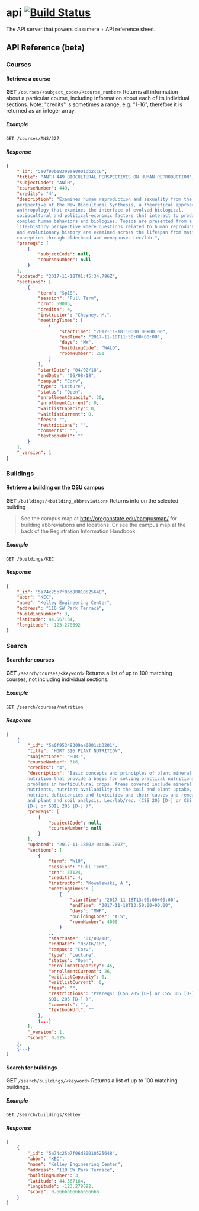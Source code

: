 # api [![Build Status](https://travis-ci.org/classmere/api.svg?branch=master)](https://travis-ci.org/classmere/api)
The API server that powers classmere + API reference sheet.
## API Reference (beta)
### Courses
#### Retrieve a course
**GET** `/courses/<subject_code>/<course_number>`
Returns all information about a particular course, including information
about each of its individual sections. Note: "credits" is sometimes a range,
e.g. "1-16", therefore it is returned as an integer array.

##### Example
```
GET /courses/ANS/327
```

##### Response
```json
{
    "_id": "5a0f90be8309aa0001cb2cc6",
    "title": "ANTH 449 BIOCULTURAL PERSPECTIVES ON HUMAN REPRODUCTION",
    "subjectCode": "ANTH",
    "courseNumber": 449,
    "credits": "4",
    "description": "Examines human reproduction and sexuality from the
    perspective of the New Biocultural Synthesis, a theoretical approach in
    anthropology that examines the interface of evolved biological,
    sociocultural and political-economic factors that interact to produce
    complex human behaviors and biologies. Topics are presented from a
    life-history perspective where questions related to human reproduction
    and evolutionary history are examined across the lifespan from mating and
    conception through elderhood and menopause. Lec/lab.",
    "prereqs": [
        {
            "subjectCode": null,
            "courseNumber": null
        }
    ],
    "updated": "2017-11-18T01:45:34.796Z",
    "sections": [
        {
            "term": "Sp18",
            "session": "Full Term",
            "crn": 59005,
            "credits": 4,
            "instructor": "Cheyney, M.",
            "meetingTimes": [
                {
                    "startTime": "2017-11-18T10:00:00+00:00",
                    "endTime": "2017-11-18T11:50:00+00:00",
                    "days": "MW",
                    "buildingCode": "WALD",
                    "roomNumber": 201
                }
            ],
            "startDate": "04/02/18",
            "endDate": "06/08/18",
            "campus": "Corv",
            "type": "Lecture",
            "status": "Open",
            "enrollmentCapacity": 30,
            "enrollmentCurrent": 0,
            "waitlistCapacity": 0,
            "waitlistCurrent": 0,
            "fees": "",
            "restrictions": "",
            "comments": "",
            "textbookUrl": ""
        }
    ],
    "_version": 1
}
```

### Buildings
#### Retrieve a building on the OSU campus
**GET** `/buildings/<building_abbreviation>`
Returns info on the selected building

>See the campus map at http://oregonstate.edu/campusmap/ for building
abbreviations and locations. Or see the campus map at the back of the
Registration Information Handbook.

##### Example
```
GET /buildings/KEC
```

##### Response
```json
{
    "_id": "5a74c25b7f06d80010525648",
    "abbr": "KEC",
    "name": "Kelley Engineering Center",
    "address": "110 SW Park Terrace",
    "buildingNumber": 3,
    "latitude": 44.567164,
    "longitude": -123.278692
}
```

### Search
#### Search for courses
**GET** `/search/courses/<keyword>`
Returns a list of up to 100 matching courses, not including individual
sections.

##### Example
```
GET /search/courses/nutrition
```

##### Response
```json
[
    {
        "_id": "5a0f95348309aa0001cb3201",
        "title": "HORT 316 PLANT NUTRITION",
        "subjectCode": "HORT",
        "courseNumber": 316,
        "credits": "4",
        "description": "Basic concepts and principles of plant mineral
        nutrition that provide a basis for solving practical nutritional
        problems in horticultural crops. Areas covered include mineral
        nutrients, nutrient availability in the soil and plant uptake,
        nutrient deficiencies and toxicities and their causes and remedies,
        and plant and soil analysis. Lec/lab/rec. (CSS 205 [D-] or CSS 305
        [D-] or SOIL 205 [D-] )",
        "prereqs": [
            {
                "subjectCode": null,
                "courseNumber": null
            }
        ],
        "updated": "2017-11-18T02:04:36.700Z",
        "sections": [
            {
                "term": "W18",
                "session": "Full Term",
                "crn": 33124,
                "credits": 4,
                "instructor": "Kowalewski, A.",
                "meetingTimes": [
                    {
                        "startTime": "2017-11-18T13:00:00+00:00",
                        "endTime": "2017-11-18T13:50:00+00:00",
                        "days": "MWF",
                        "buildingCode": "ALS",
                        "roomNumber": 4000
                    }
                ],
                "startDate": "01/08/18",
                "endDate": "03/16/18",
                "campus": "Corv",
                "type": "Lecture",
                "status": "Open",
                "enrollmentCapacity": 45,
                "enrollmentCurrent": 26,
                "waitlistCapacity": 0,
                "waitlistCurrent": 0,
                "fees": "",
                "restrictions": "Prereqs: (CSS 205 [D-] or CSS 305 [D-] or
                SOIL 205 [D-] )",
                "comments": "",
                "textbookUrl": ""
            },
            {...}
        ],
        "_version": 1,
        "score": 0.625
    },
	{...}
]
```

#### Search for buildings
**GET** `/search/buildings/<keyword>`
Returns a list of up to 100 matching buildings.

##### Example
```
GET /search/buildings/Kelley
```

##### Response
```json
[
    {
        "_id": "5a74c25b7f06d80010525648",
        "abbr": "KEC",
        "name": "Kelley Engineering Center",
        "address": "110 SW Park Terrace",
        "buildingNumber": 3,
        "latitude": 44.567164,
        "longitude": -123.278692,
        "score": 0.6666666666666666
    }
]
```
